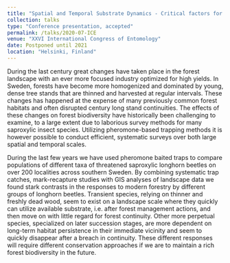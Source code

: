 ```yaml
---
title: "Spatial and Temporal Substrate Dynamics - Critical factors for Saproxylic Forest Biodiversity"
collection: talks
type: "Conference presentation, accepted"
permalink: /talks/2020-07-ICE
venue: "XXVI International Congress of Entomology"
date: Postponed until 2021
location: "Helsinki, Finland"
---
```


During the last century great changes have taken place in the forest landscape with an ever more focused industry optimized for high yields. In Sweden, forests have become more homogenized and dominated by young, dense tree stands that are thinned and harvested at regular intervals. These changes has happened at the expense of many previously common forest habitats and often disrupted century long stand continuities. The effects of these changes on forest biodiversity have historically been challenging to examine, to a large extent due to laborious survey methods for many saproxylic insect species. Utilizing pheromone-based trapping methods it is however possible to conduct efficient, systematic surveys over both large spatial and temporal scales. 

During the last few years we have used pheromone baited traps to compare populations of different taxa of threatened saproxylic longhorn beetles on over 200 localities across southern Sweden. By combining systematic trap catches, mark-recapture studies with GIS analyses of landscape data we found stark contrasts in the responses to modern forestry by different groups of longhorn beetles. Transient species, relying on thinner and freshly dead wood, seem to exist on a landscape scale where they quickly can utilize available substrate, i.e. after forest management actions, and then move on with little regard for forest continuity. Other more perpetual species, specialized on later succession stages, are more dependent on long-term habitat persistence in their immediate vicinity and seem to quickly disappear after a breach in continuity. These different responses will require different conservation approaches if we are to maintain a rich forest biodiversity in the future.
